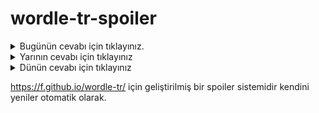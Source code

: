 # wordle-tr-spoiler

<details>
  <summary>Bugünün cevabı için tıklayınız.</summary>
  <br>
    <b> canan </b>
</details>

<details>
  <summary>Yarının cevabı için tıklayınız</summary>
  <br>
   <b> yitme </b>
</details>

<details>
  <summary>Dünün cevabı için tıklayınız </summary>
  <br>
  <b> çanta </b>
</details>

https://f.github.io/wordle-tr/ için geliştirilmiş bir spoiler sistemidir kendini yeniler otomatik olarak.


